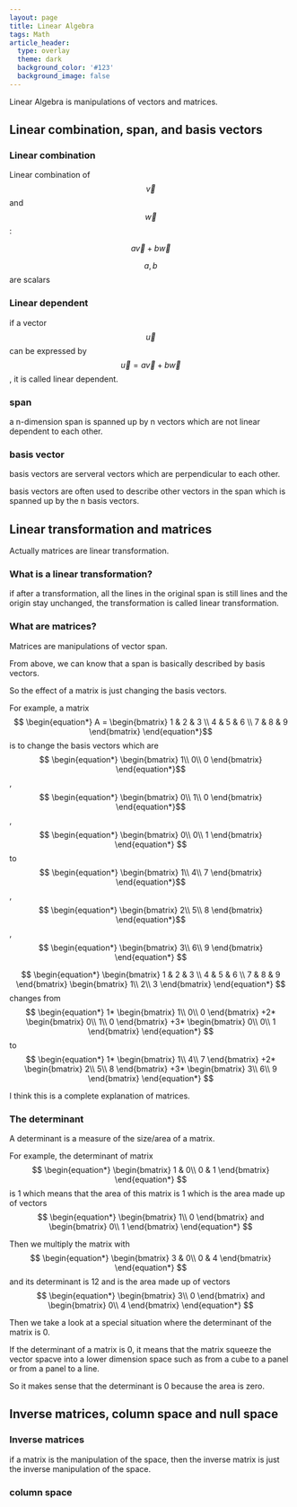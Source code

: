 ```yaml
---
layout: page
title: Linear Algebra
tags: Math
article_header:
  type: overlay
  theme: dark
  background_color: '#123'
  background_image: false
---
```


Linear Algebra is manipulations of vectors and matrices.

## Linear combination, span, and basis vectors

### Linear combination

Linear combination of $$\vec{v}$$ and $$\vec{w}$$:

$$a\vec{v}+b\vec{w}$$

$$a,b$$ are scalars

### Linear dependent

if a vector $$\vec{u}$$ can be expressed by $$\vec{u}=a\vec{v}+b\vec{w}$$, it is called linear dependent.

### span

a n-dimension span is spanned up by n vectors which are not linear dependent to each other.

### basis vector

basis vectors are serveral vectors which are perpendicular to each other.

basis vectors are often used to describe other vectors in the span which is spanned up by the n basis vectors.

## Linear transformation and matrices

Actually matrices are linear transformation.

### What is a linear transformation?

if after a transformation, all the lines in the original span is still lines and the origin stay unchanged, the transformation is called linear transformation.

### What are matrices?

Matrices are manipulations of vector span.

From above, we can know that a span is basically described by basis vectors. 

So the effect of a matrix is just changing the basis vectors.

For example, a matrix $$
\begin{equation*}
A = 
\begin{bmatrix}
1 & 2 & 3 \\
4 & 5 & 6 \\
7 & 8 & 9
\end{bmatrix}
\end{equation*}$$ is to change the basis vectors which are $$
\begin{equation*}
\begin{bmatrix}
1\\
0\\
0
\end{bmatrix}
\end{equation*}$$,$$
\begin{equation*}
\begin{bmatrix}
0\\
1\\
0
\end{bmatrix}
\end{equation*}$$,$$
\begin{equation*}
\begin{bmatrix}
0\\
0\\
1
\end{bmatrix}
\end{equation*}
$$ to $$
\begin{equation*}
\begin{bmatrix}
1\\
4\\
7
\end{bmatrix}
\end{equation*}$$,$$
\begin{equation*}
\begin{bmatrix}
2\\
5\\
8
\end{bmatrix}
\end{equation*}$$,$$
\begin{equation*}
\begin{bmatrix}
3\\
6\\
9
\end{bmatrix}
\end{equation*}
$$

$$
\begin{equation*}
\begin{bmatrix}
1 & 2 & 3 \\
4 & 5 & 6 \\
7 & 8 & 9
\end{bmatrix}
\begin{bmatrix}
1\\
2\\
3
\end{bmatrix}
\end{equation*}
$$
changes from 
$$
\begin{equation*}
1*
\begin{bmatrix}
1\\
0\\
0
\end{bmatrix}
+2*
\begin{bmatrix}
0\\
1\\
0
\end{bmatrix}
+3*
\begin{bmatrix}
0\\
0\\
1
\end{bmatrix}
\end{equation*}
$$
to
$$
\begin{equation*}
1*
\begin{bmatrix}
1\\
4\\
7
\end{bmatrix}
+2*
\begin{bmatrix}
2\\
5\\
8
\end{bmatrix}
+3*
\begin{bmatrix}
3\\
6\\
9
\end{bmatrix}
\end{equation*}
$$

I think this is a complete explanation of matrices.

### The determinant

A determinant is a measure of the size/area of a matrix.

For example, the determinant of matrix 
$$
\begin{equation*}
\begin{bmatrix}
1 & 0\\
0 & 1
\end{bmatrix}
\end{equation*}
$$
is 1 which means that the area of this matrix is 1 which is the area made up of vectors
$$
\begin{equation*}
\begin{bmatrix}
1\\
0
\end{bmatrix}
and 
\begin{bmatrix}
0\\
1
\end{bmatrix}
\end{equation*}
$$

Then we multiply the matrix with 
$$
\begin{equation*}
\begin{bmatrix}
3 & 0\\
0 & 4
\end{bmatrix}
\end{equation*}
$$
and its determinant is 12 and is the area made up of vectors
$$
\begin{equation*}
\begin{bmatrix}
3\\
0
\end{bmatrix}
and 
\begin{bmatrix}
0\\
4
\end{bmatrix}
\end{equation*}
$$

Then we take a look at a special situation where the determinant of the matrix is 0.

If the determinant of a matrix is 0, it means that the matrix squeeze the vector spacve into a lower dimension space such as from a cube to a panel or from a panel to a line.

So it makes sense that the determinant is 0 because the area is zero.

## Inverse matrices, column space and null space

### Inverse matrices

if a matrix is the manipulation of the space, then the inverse matrix is just the inverse manipulation of the space.

### column space


